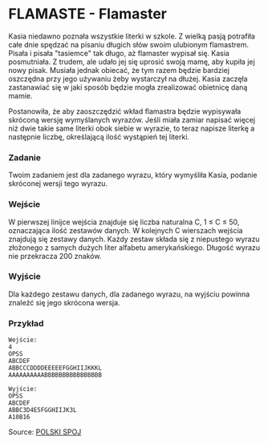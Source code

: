 # FLAMASTE - Flamaster

Kasia niedawno poznała wszystkie literki w szkole. Z wielką pasją potrafiła całe dnie spędzać na pisaniu długich słów swoim ulubionym flamastrem. Pisała i pisała "tasiemce" tak długo, aż flamaster wypisał się. Kasia posmutniała. Z trudem, ale udało jej się uprosić swoją mamę, aby kupiła jej nowy pisak. Musiała jednak obiecać, że tym razem będzie bardziej oszczędna przy jego używaniu żeby wystarczył na dłużej. Kasia zaczęła zastanawiać się w jaki sposób będzie mogła zrealizować obietnicę daną mamie. 

Postanowiła, że aby zaoszczędzić wkład flamastra będzie wypisywała skróconą wersję wymyślanych wyrazów. Jeśli miała zamiar napisać więcej niż dwie takie same literki obok siebie w wyrazie, to teraz napisze literkę a następnie liczbę, określającą ilość wystąpień tej literki.

### Zadanie

Twoim zadaniem jest dla zadanego wyrazu, który wymyśliła Kasia, podanie skróconej wersji tego wyrazu.

### Wejście

W pierwszej linijce wejścia znajduje się liczba naturalna C, 1 ≤ C ≤ 50, oznaczająca ilość zestawów danych. W kolejnych C wierszach wejścia znajdują się zestawy danych. Każdy zestaw składa się z niepustego wyrazu złożonego z samych dużych liter alfabetu amerykańskiego. Długość wyrazu nie przekracza 200 znaków.

### Wyjście

Dla każdego zestawu danych, dla zadanego wyrazu, na wyjściu powinna znaleźć się jego skrócona wersja.

### Przykład

```
Wejście:
4
OPSS
ABCDEF
ABBCCCDDDDEEEEEFGGHIIJKKKL
AAAAAAAAAABBBBBBBBBBBBBBBB

Wyjście:
OPSS
ABCDEF
ABBC3D4E5FGGHIIJK3L
A10B16

```

Source: [POLSKI SPOJ](http://pl.spoj.com/)